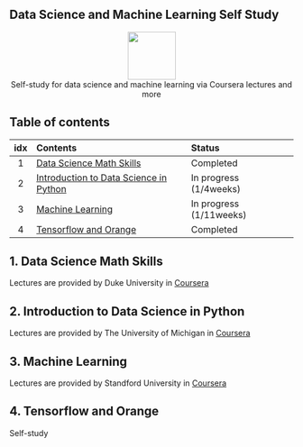 ## Data Science and Machine Learning Self Study
<p align="center">
    <a href="https://www.coursera.org/">
        <img height=85 src="https://play-lh.googleusercontent.com/qq5__wITsoCx2kUK8TqVW2-8UDRuxET9kCzPzAPHad8umXiHRF2N0tZKuLezd0tiBQg=s180-rw">
    </a>
    <br>Self-study for data science and machine learning via Coursera lectures and more
</p>

## Table of contents
|idx | Contents 																																																								| Status		 |
|:--:|:--------------------------------------------------------------------------------------------------------------------------------------------------------------------------------------------|:--------------|
|1   | [Data Science Math Skills](https://github.com/Myeongjung/DS-ML-Self-Study/tree/master/Data%20Science%20Math%20Skills)  	 	 	 	 	 	 	 	 	 	 	 	 	 	| Completed |
|2   | [Introduction to Data Science in Python](https://github.com/Myeongjung/DS-ML-Self-Study/tree/master/Introduction%20to%20Data%20Science%20in%20Python)	 	| In progress (1/4weeks) |
|3   | [Machine Learning](https://github.com/Myeongjung/DS-ML-Self-Study/tree/master/Machine%20Learning) 	 	 	 	 	 	 	 	 	 	 	 	 	 	 	 	 	 		 	 	    | In progress (1/11weeks) |
|4   | [Tensorflow and Orange](https://github.com/Myeongjung/DS-ML-Self-Study/tree/master/Tensorflow%20and%20Orange)																	| Completed |

## 1. Data Science Math Skills
Lectures are provided by Duke University in [Coursera](https://www.coursera.org/learn/datasciencemathskills/)

## 2. Introduction to Data Science in Python
Lectures are provided by The University of Michigan in [Coursera](https://www.coursera.org/learn/python-data-analysis)

## 3. Machine Learning
Lectures are provided by Standford University in [Coursera](https://www.coursera.org/learn/machine-learning)

## 4. Tensorflow and Orange
Self-study
